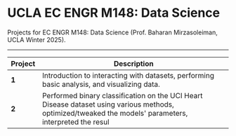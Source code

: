 # UCLA EC ENGR M148: Data Science

Projects for EC ENGR M148: Data Science (Prof. Baharan Mirzasoleiman, UCLA Winter 2025).

--- 

| Project | Description |
|---|---|
| **1** | Introduction to interacting with datasets, performing basic analysis, and visualizing data. |
| **2** | Performed binary classification on the UCI Heart Disease dataset using various methods, optimized/tweaked the models' parameters, interpreted the resul